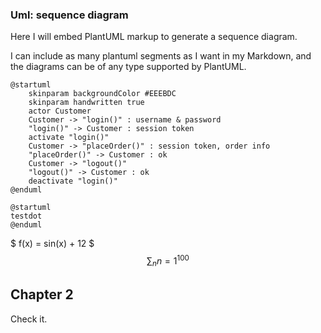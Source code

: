 ### Uml: sequence diagram
Here I will embed PlantUML markup to generate a sequence diagram.

I can include as many plantuml segments as I want in my Markdown, and the diagrams can be of any type supported by PlantUML.

```plantuml
@startuml
    skinparam backgroundColor #EEEBDC
    skinparam handwritten true
    actor Customer
    Customer -> "login()" : username & password
    "login()" -> Customer : session token
    activate "login()"
    Customer -> "placeOrder()" : session token, order info
    "placeOrder()" -> Customer : ok
    Customer -> "logout()"
    "logout()" -> Customer : ok
    deactivate "login()"
@enduml
```

```plantuml
@startuml
testdot
@enduml
```

$ f(x) = sin(x) + 12 $
$$ \sum_n{n=1^{100}} $$

## Chapter 2
Check it.
